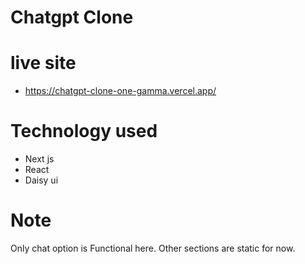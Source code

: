 # Chatgpt Clone

# live site
- https://chatgpt-clone-one-gamma.vercel.app/


# Technology used
- Next js
- React
- Daisy ui

# Note
  Only chat option is Functional here.  Other sections are static for now.